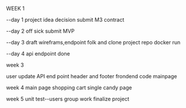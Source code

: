 WEEK 1

--day 1
project idea decision
submit M3 contract

--day 2
off  sick
submit MVP

--day 3
draft wireframs,endpoint
folk and clone project repo
docker run

--day 4
api endpoint done


week 3

user update API end point
header and footer frondend code
mainpage

week 4
main page
shopping cart
single candy page

week 5
unit test--users
group work
finalize project
